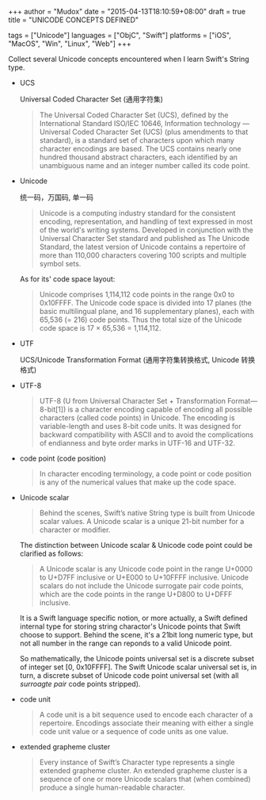 +++
author    = "Mudox"
date      = "2015-04-13T18:10:59+08:00"
draft     = true
title     = "UNICODE CONCEPTS DEFINED"

tags      = ["Unicode"]
languages = ["ObjC", "Swift"]
platforms = ["iOS", "MacOS", "Win", "Linux", "Web"]
+++

Collect several Unicode concepts encountered when I learn Swift's String type.
<!--more-->

+ UCS

    Universal Coded Character Set (通用字符集)

    > The Universal Coded Character Set (UCS), defined by the International
    > Standard ISO/IEC 10646, Information technology — Universal Coded
    > Character Set (UCS) (plus amendments to that standard), is a standard set
    > of characters upon which many character encodings are based. The UCS
    > contains nearly one hundred thousand abstract characters, each identified
    > by an unambiguous name and an integer number called its code point.

+ Unicode

    统一码，万国码, 单一码

    > Unicode is a computing industry standard for the consistent encoding,
    > representation, and handling of text expressed in most of the world's
    > writing systems. Developed in conjunction with the Universal Character
    > Set standard and published as The Unicode Standard, the latest version of
    > Unicode contains a repertoire of more than 110,000 characters covering
    > 100 scripts and multiple symbol sets.

    As for its' code space layout:

    > Unicode comprises 1,114,112 code points in the range 0x0 to 0x10FFFF.
    > The Unicode code space is divided into 17 planes (the basic multilingual
    > plane, and 16 supplementary planes), each with 65,536 (= 216) code
    > points. Thus the total size of the Unicode code space is 17 × 65,536 =
    > 1,114,112.

+ UTF

    UCS/Unicode Transformation Format (通用字符集转换格式, Unicode 转换格式)

+ UTF-8

    > UTF-8 (U from Universal Character Set + Transformation Format—8-bit[1])
    > is a character encoding capable of encoding all possible characters
    > (called code points) in Unicode. The encoding is variable-length and uses
    > 8-bit code units. It was designed for backward compatibility with ASCII
    > and to avoid the complications of endianness and byte order marks in
    > UTF-16 and UTF-32.

+ code point (code position)

    > In character encoding terminology, a code point or code position is any
    > of the numerical values that make up the code space.

+ Unicode scalar

    > Behind the scenes, Swift’s native String type is built from Unicode
    > scalar values. A Unicode scalar is a unique 21-bit number for a character
    > or modifier.

    The distinction between Unicode scalar & Unicode code point could be
    clarified as follows:

    > A Unicode scalar is any Unicode code point in the range U+0000 to U+D7FF
    > inclusive or U+E000 to U+10FFFF inclusive. Unicode scalars do not include
    > the Unicode surrogate pair code points, which are the code points in the
    > range U+D800 to U+DFFF inclusive.

    It is a Swift language specific notion, or more actually, a Swift defined
    internal type for storing string charactor's Unicode points that Swift
    choose to support. Behind the scene, it's a 21bit long numeric type, but
    not all number in the range can reponds to a valid Unicode point.

    So mathematically, the Unicode points universal set is a discrete subset of
    integer set [0, 0x10FFFF]. The Swift Unicode scalar universal set is, in
    turn, a discrete subset of Unicode code point universal set (with all
    _surroagte pair_ code points stripped).

+ code unit

    > A code unit is a bit sequence used to encode each character of a
    > repertoire. Encodings associate their meaning with either a single code
    > unit value or a sequence of code units as one value.

+ extended grapheme cluster

    > Every instance of Swift’s Character type represents a single extended
    > grapheme cluster. An extended grapheme cluster is a sequence of one or
    > more Unicode scalars that (when combined) produce a single human-readable
    > character.
